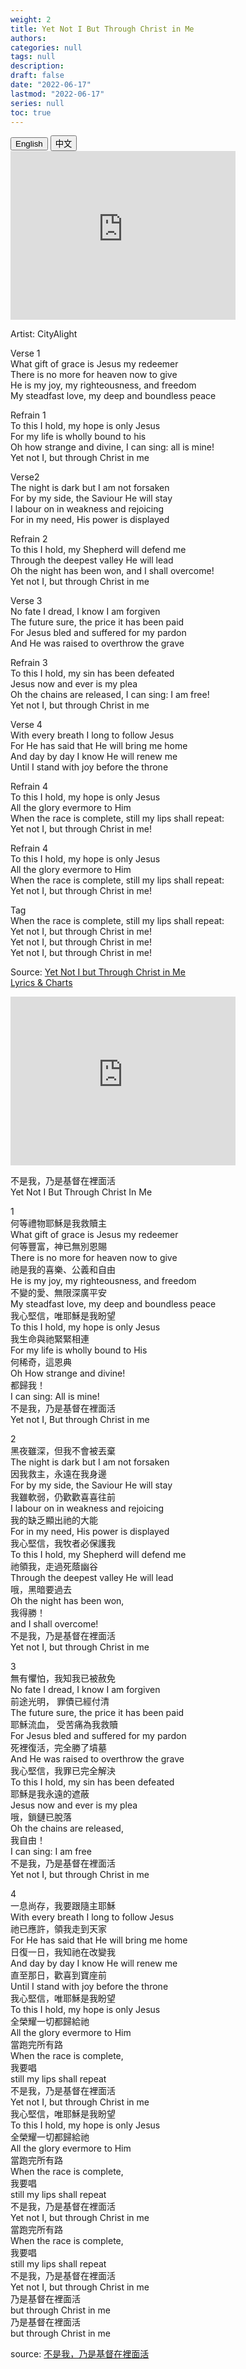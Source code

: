 ```yaml
---
weight: 2
title: Yet Not I But Through Christ in Me
authors: 
categories: null
tags: null
description: 
draft: false
date: "2022-06-17"
lastmod: "2022-06-17"
series: null
toc: true
---
```


<!--more-->

<!-- Tab links -->
<div class="tab">
  <button class="tablinks active" onclick="tablabel(event, 'english')">English</button>
  <button class="tablinks" onclick="tablabel(event, 'chinese')">中文</button>
  
</div>

<!-- Tab content -->
<div id="english" class="tabcontent" style="display:block">

<iframe width="360" height="270" src="https://www.youtube.com/embed/zundjUFazfg" title="CityAlight ~ Yet Not I But Through Christ In Me (Lyrics)" frameborder="0" allow="accelerometer; autoplay; clipboard-write; encrypted-media; gyroscope; picture-in-picture" allowfullscreen></iframe>

Artist: CityAlight  

Verse 1  
What gift of grace is Jesus my redeemer  
There is no more for heaven now to give  
He is my joy, my righteousness, and freedom  
My steadfast love, my deep and boundless peace  
  
Refrain 1  
To this I hold, my hope is only Jesus  
For my life is wholly bound to his  
Oh how strange and divine, I can sing: all is mine!  
Yet not I, but through Christ in me  
  
Verse2  
The night is dark but I am not forsaken  
For by my side, the Saviour He will stay  
I labour on in weakness and rejoicing  
For in my need, His power is displayed  
  
Refrain 2  
To this I hold, my Shepherd will defend me  
Through the deepest valley He will lead  
Oh the night has been won, and I shall overcome!  
Yet not I, but through Christ in me  
  
Verse 3  
No fate I dread, I know I am forgiven  
The future sure, the price it has been paid  
For Jesus bled and suffered for my pardon  
And He was raised to overthrow the grave  
  
Refrain 3  
To this I hold, my sin has been defeated  
Jesus now and ever is my plea  
Oh the chains are released, I can sing: I am free!  
Yet not I, but through Christ in me  
  
Verse 4  
With every breath I long to follow Jesus  
For He has said that He will bring me home  
And day by day I know He will renew me  
Until I stand with joy before the throne  
  
Refrain 4  
To this I hold, my hope is only Jesus  
All the glory evermore to Him  
When the race is complete, still my lips shall repeat:  
Yet not I, but through Christ in me!  
  
Refrain 4  
To this I hold, my hope is only Jesus  
All the glory evermore to Him  
When the race is complete, still my lips shall repeat:  
Yet not I, but through Christ in me!  
  
Tag  
When the race is complete, still my lips shall repeat:  
Yet not I, but through Christ in me!  
Yet not I, but through Christ in me!  
Yet not I, but through Christ in me!  

Source: <a href = "https://cityalight.com/song/yet-not-i-but-through-christ-in-me/" target="_blank" rel="noopener noreferrer">Yet Not I but Through Christ in Me <br> Lyrics & Charts</a>

</div>

<div id="chinese" class="tabcontent">

<iframe width="360" height="270" src="https://www.youtube.com/embed/SD__p2U1G_4" title="詩歌：不是我，乃是基督在裡面活Yet Not I But Through Christ In Me" frameborder="0" allow="accelerometer; autoplay; clipboard-write; encrypted-media; gyroscope; picture-in-picture" allowfullscreen></iframe>

不是我，乃是基督在裡面活  
Yet Not I But Through Christ In Me  
   
1  
何等禮物耶穌是我救贖主  
What gift of grace is Jesus my redeemer  
何等豐富，神已無別恩賜  
There is no more for heaven now to give  
祂是我的喜樂、公義和自由  
He is my joy, my righteousness, and freedom  
不變的愛、無限深廣平安  
My steadfast love, my deep and boundless peace  
我心堅信，唯耶穌是我盼望  
To this I hold, my hope is only Jesus  
我生命與祂緊緊相連  
For my life is wholly bound to His  
何稀奇，這恩典  
Oh How strange and divine!  
都歸我！  
I can sing: All is mine!  
不是我，乃是基督在裡面活  
Yet not I, But through Christ in me  
   
2  
黑夜雖深，但我不會被丟棄  
The night is dark but I am not forsaken  
因我救主，永遠在我身邊  
For by my side, the Saviour He will stay  
我雖軟弱，仍歡歡喜喜往前  
I labour on in weakness and rejoicing  
我的缺乏顯出祂的大能  
For in my need, His power is displayed  
我心堅信，我牧者必保護我  
To this I hold, my Shepherd will defend me  
祂領我，走過死蔭幽谷  
Through the deepest valley He will lead  
哦，黑暗要過去  
Oh the night has been won,  
我得勝！  
and I shall overcome!  
不是我，乃是基督在裡面活  
Yet not I, but through Christ in me  
   
3  
無有懼怕，我知我已被赦免  
No fate I dread, I know I am forgiven  
前途光明， 罪債已經付清  
The future sure, the price it has been paid  
耶穌流血， 受苦痛為我救贖  
For Jesus bled and suffered for my pardon  
死裡復活，完全勝了墳墓  
And He was raised to overthrow the grave  
我心堅信，我罪已完全解決  
To this I hold, my sin has been defeated  
耶穌是我永遠的遮蔽  
Jesus now and ever is my plea  
哦，鎖鏈已脫落  
Oh the chains are released,  
我自由！  
I can sing: I am free  
不是我，乃是基督在裡面活  
Yet not I, but through Christ in me  
   
4  
一息尚存，我要跟隨主耶穌  
With every breath I long to follow Jesus  
祂已應許，領我走到天家  
For He has said that He will bring me home  
日復一日，我知祂在改變我  
And day by day I know He will renew me  
直至那日，歡喜到寶座前  
Until I stand with joy before the throne  
我心堅信，唯耶穌是我盼望  
To this I hold, my hope is only Jesus  
全榮耀一切都歸給祂  
All the glory evermore to Him  
當跑完所有路  
When the race is complete,  
我要唱  
still my lips shall repeat  
不是我，乃是基督在裡面活  
Yet not I, but through Christ in me  
我心堅信，唯耶穌是我盼望  
To this I hold, my hope is only Jesus  
全榮耀一切都歸給祂  
All the glory evermore to Him  
當跑完所有路  
When the race is complete,  
我要唱  
still my lips shall repeat  
不是我，乃是基督在裡面活  
Yet not I, but through Christ in me  
當跑完所有路  
When the race is complete,  
我要唱  
still my lips shall repeat  
不是我，乃是基督在裡面活  
Yet not I, but through Christ in me  
乃是基督在裡面活  
but through Christ in me  
乃是基督在裡面活  
but through Christ in me  

source: <a href = "https://www.svca.cc/sermon/hymn-20200419.html" target="_blank" rel="noopener noreferrer">不是我，乃是基督在裡面活</a>
</div>